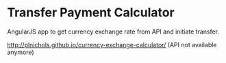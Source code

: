 Transfer Payment Calculator
================================

AngularJS app to get currency exchange rate from API and initiate transfer.

http://plnichols.github.io/currency-exchange-calculator/ (API not available anymore)
